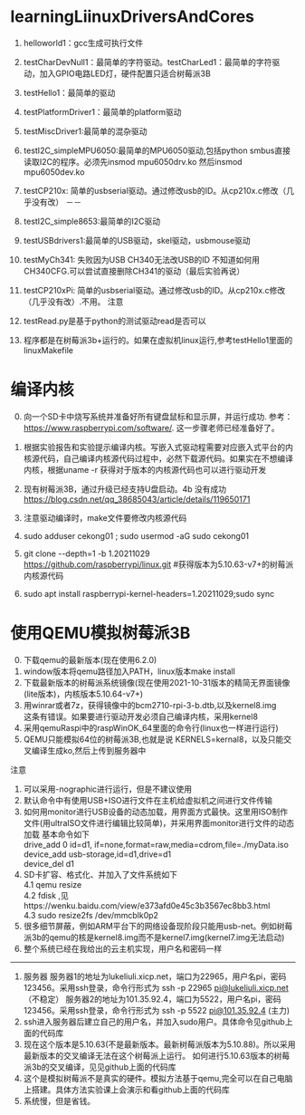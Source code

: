 # learningLiinuxDriversAndCores
1. helloworld1：gcc生成可执行文件
2. testCharDevNull1：最简单的字符驱动。testCharLed1：最简单的字符驱动，加入GPIO电路LED灯，硬件配置只适合树莓派3B
3. testHello1：最简单的驱动
4. testPlatformDriver1：最简单的platform驱动
5. testMiscDriver1:最简单的混杂驱动
6. testI2C_simpleMPU6050:最简单的MPU6050驱动,包括python smbus直接读取I2C的程序。必须先insmod mpu6050drv.ko 然后insmod mpu6050dev.ko
7. testCP210x: 简单的usbserial驱动。通过修改usb的ID。从cp210x.c修改（几乎没有改）
－－

8. testI2C_simple8653:最简单的I2C驱动
9. testUSBdrivers1:最简单的USB驱动，skel驱动，usbmouse驱动
10. testMyCh341: 失败因为USB CH340无法改USB的ID 不知道如何用CH340CFG.可以尝试直接删除CH341的驱动（最后实验再说）   
9. testCP210xPi: 简单的usbserial驱动。通过修改usb的ID。从cp210x.c修改（几乎没有改）.不用。
注意 
1. testRead.py是基于python的测试驱动read是否可以 
2. 程序都是在树莓派3b+运行的。如果在虚拟机linux运行,参考testHello1里面的linuxMakefile 



# 编译内核
0. 向一个SD卡中烧写系统并准备好所有键盘鼠标和显示屏，并运行成功.  参考：https://www.raspberrypi.com/software/. 这一步骤老师已经准备好了。
1. 根据实验报告和实验提示编译内核。写嵌入式驱动程需要对应嵌入式平台的内核源代码，自己编译内核源代码过程中，必然下载源代码。如果实在不想编译内核，根据uname -r 获得对于版本的内核源代码也可以进行驱动开发

101. 现有树莓派3B，通过升级已经支持U盘启动。4b 没有成功 https://blog.csdn.net/qq_38685043/article/details/119650171  
102. 注意驱动编译时，make文件要修改内核源代码
103. sudo adduser cekong01 ; sudo usermod -aG sudo cekong01 
104. git clone  --depth=1 -b 1.20211029 https://github.com/raspberrypi/linux.git #获得版本为5.10.63-v7+的树莓派内核源代码

105. sudo apt install raspberrypi-kernel-headers=1.20211029;sudo sync

# 使用QEMU模拟树莓派3B
0. 下载qemu的最新版本(现在使用6.2.0)  
1. window版本将qemu路径加入PATH，linux版本make install  
2. 下载最新版本的树莓派系统镜像(现在使用2021-10-31版本的精简无界面镜像(lite版本)，内核版本5.10.64-v7+)  
3. 用winrar或者7z，获得镜像中的bcm2710-rpi-3-b.dtb,以及kernel8.img  
   这条有错误。如果要进行驱动开发必须自己编译内核，采用kernel8
4. 采用qemuRaspi中的raspWinOK_64里面的命令行(linux也一样进行运行)
5. QEMU只能模拟64位的树莓派3B,也就是说 KERNELS=kernal8，以及只能交叉编译生成ko,然后上传到服务器中  

注意    
1. 可以采用-nographic进行运行，但是不建议使用    
2. 默认命令中有使用USB+ISO进行文件在主机给虚拟机之间进行文件传输  
3. 如何用monitor进行USB设备的动态加载，用界面方式最快。这里用ISO制作文件(用ultraISO文件进行编辑比较简单)，并采用界面monitor进行文件的动态加载 基本命令如下    
  drive_add 0 id=d1, if=none,format=raw,media=cdrom,file=./myData.iso    
  device_add usb-storage,id=d1,drive=d1  
  device_del d1  
4. SD卡扩容、格式化、并加入了文件系统如下  
4.1  qemu resize  
4.2  fdisk ,见https://wenku.baidu.com/view/e373afd0e45c3b3567ec8bb3.html  
4.3  sudo resize2fs /dev/mmcblk0p2  
5. 很多细节屏蔽，例如ARM平台下的网络设备现阶段只能用usb-net。例如树莓派3b的qemu的核是kernel8.img而不是kernel7.img(kernel7.img无法启动)
6. 整个系统已经在我给出的云主机实现，用户名和密码一样  



-------------------------------------------------------------------------
1. 服务器
服务器1的地址为lukeliuli.xicp.net，端口为22965，用户名pi，密码123456。采用ssh登录，命令行形式为 ssh -p 22965 pi@lukeliuli.xicp.net （不稳定）
服务器2的地址为101.35.92.4，端口为5522，用户名pi，密码123456。采用ssh登录，命令行形式为 ssh -p 5522 pi@101.35.92.4 (主力) 
2. ssh进入服务器后建立自己的用户名，并加入sudo用户。具体命令见github上面的代码库
3. 现在这个版本是5.10.63(不是最新版本。最新树莓派版本为5.10.88)。所以采用最新版本的交叉编译无法在这个树莓派上运行。
   如何进行5.10.63版本的树莓派3b的交叉编译，见见github上面的代码库
4. 这个是模拟树莓派不是真实的硬件。模拟方法基于qemu,完全可以在自己电脑上搭建。具体方法实验课上会演示和看github上面的代码库
5. 系统慢，但是省钱。